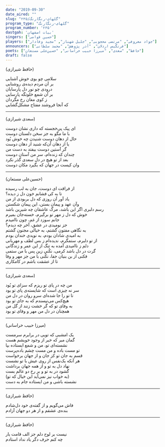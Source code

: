```yaml
---
date: "2019-09-30"
date_aired: ""
slug: "گلهای-رنگارنگ/۲۳۵"
program_type: "گلهای-رنگارنگ"
program_number: '۲۳۵'
dastgah: 'بیات اصفهان'
singers: ["حسین قوامی"]
players: ["جواد معروفی", "مرتضی محجوبی", "جلیل شهناز", "مجید وفادار"]
announcers: ["فرنگیس اردلان", "آذر پژوهش", "محمد سلطانی"]
poets: ["حافظ", "سعدی", "میرزا حبیب خراسانی", "حسین‌علی مستعان"]
draft: false
---
```


(حافظ شیرازی)  

سلامی چو بوی خوش آشنایی  
بر آن مردم دیده‌ی روشنایی  
درودی چو نور دل پارسایان  
بر آن شمع خلوتگه پارسایی  
ز کوی مغان رخ مگردان  
که آنجا فروشند مفتاح مشکل‌گشایی  

---  

(سعدی شیرازی)  

ای پیک پی‌خجسته که داری نشان دوست  
با ما مگو به جز سخن دلستان دوست  
حال از دهان دوست شنیدن چه خوش بُود  
یا از دهان آن‌که شنید از دهان دوست  
گر آستین دوست بیفتد به دست من  
چندان که زنده‌ام، سر من آستان دوست  
بعد از تو هیچ در دل سعدی گذر نکرد  
وان کیست در جهان که بگیرد مکان دوست  

---  

(حسین‌علی مستعان)  

از فراقت ای دوست، جان به لب رسیده  
تا به کی فشانم خون دل ز دیده؟  
یاد آور آن روزی که دل بربودی از من  
وآن عهد و پیمان بستن، این پیمان شکستن  
رسم دلبری اگر این باشد، مرگ عاشقان چه شیرین باشد  
خوش که دل ز مهر تو برگیرم، خسته‌جان بمیرم  
جانم سوزد از غم، چون ناامیدم  
جز نومیدی در عشق، آخر چه دیدم؟  
به نگاهی مفتون گشتم، به خیالی مجنون گشتم  
به امیدی شادان بودم، به نویدی خندان بودم  
از تو دلبرم، ستمگرم، ندیده‌ام ز بس لطف و مهربانی  
دلم ز ناامیدی آمده به تنگ از این عمر و زندگانی  
گرت در دل باشد کرمی، نكُنی زین پس با من ستمی  
فکنی از بن بنیان جفا، نکُنی با من جز مهر و وفا  
تا از عشقت باشم در کامکاری  

---  

(سعدی شیرازی)  

من چه در پای تو ریزم که سزای تو بُود  
سر نه چیزی است که شایسته‌ی پای تو بود  
تا تو را جا شده‌ای سرو روان در دل من  
هیچ‌کس می‌نپسندم که به جای تو بود  
به وفای تو که گر خشت زنند از گل من  
همچنان در دل من مهر و وفای تو بود  

---  

(میرزا حبیب خراسانی)  

یک امشبی که تویی در برابرم سرمست  
گمان مبر که خبر از وجود خویشم هست  
نشسته‌ای تو، من و شمع ایستاده بپا  
تو مست باده و من مست چشم باده‌پرست  
قسم به جان تو کز جان و از جهان برخواست  
هر آنکه یک‌نفس از روی عیش با تو نشست  
نهاد دل به تو و از همه جهان برداشت  
گشود در به تو و بر رخ دو عالم بست  
(به خواب نیز نمی‌آید این خیال که تو)  
نشسته باشی و من ایستاده جام به دست  

---  

(حافظ شیرازی)  

فاش می‌گویم و از گفته‌ی خود دل‌شادم  
بنده‌ی عشقم و از هر دو جهان آزادم  

---  

(حافظ شیرازی)  

نیست بر لوح دلم جز الف قامت یار  
چه کنم حرف دگر یاد نداد استادم  

